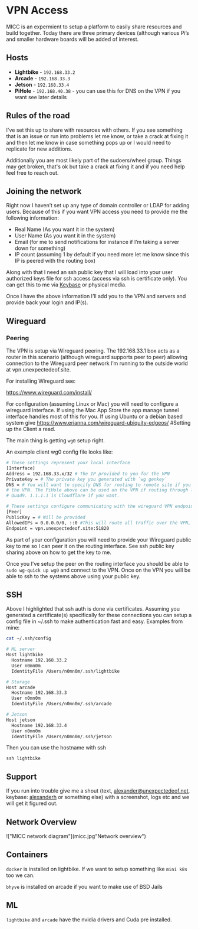 # VPN Access

MICC is an expermient to setup a platform to easily share resources and
build together. Today there are three primary devices (although various 
Pi’s and smaller hardware boards will be added  of interest.

## Hosts
- **Lightbike** - `192.168.33.2`
- **Arcade** - `192.168.33.3`
- **Jetson** - `192.168.33.4`
- **PiHole** - `192.168.40.38` - you can use this for DNS on the VPN if you want 
see later details

## Rules of the road

I've set this up to share with resources with others. If you see something
that is an issue or run into problems let me know, or take a crack at fixing it
and then let me know in case something pops up or I would need to replicate for
new additions.

Additionally you are most likely part of the sudoers/wheel group. Things may get
broken, that's ok but take a crack at fixing it and if you need help feel free to
reach out.

## Joining the network

Right now I haven’t set up any type of domain controller or LDAP for adding
users. Because of this if you want VPN access you need to provide me the
following information:

- Real Name (As you want it in the system)
- User Name (As you want it in the system)
- Email (for me to send notifications for instance if I’m taking a server down
for something)
- IP count (assuming 1 by default if you need more let me know since this 
IP is peered with the routing box)

Along with that I need an ssh public key that I will load into your user 
authorized keys file for ssh access (access via ssh is certificate only). 
You can get this to me via [Keybase](https://keybase.io/alexanderh) or
physical media.

Once I have the above information I’ll add you to the VPN and servers and 
provide back your login and IP(s).

## Wireguard

### Peering

The VPN is setup via Wireguard peering. The 192.168.33.1 box acts as a
router in this scenario (although wireguard supports peer to peer) allowing
connection to the Wireguard peer network I’m running to the outside world at
vpn.unexpectedeof.site.

For installing Wireguard see:

https://www.wireguard.com/install/

For configuration (assuming Linux or Mac) you will need to configure a
wireguard interface. If using the Mac App Store the app manage tunnel
interface handles most of this for you. If using Ubuntu or a debian based
system give https://www.erianna.com/wireguard-ubiquity-edgeos/ #Setting up the Client a read. 

The main thing is getting `wg0` setup right. 

An example client wg0 config file looks like:

```bash
# These settings represent your local interface
[Interface]
Address = 192.168.33.x/32 # The IP provided to you for the VPN
PrivateKey = # The private key you generated with `wg genkey`
DNS = # You will want to specify DNS for routing to remote site if you route all your traffic through
# the VPN. The PiHole above can be used on the VPN if routing through local, it uses DNS.WATCH and
# Quad9. 1.1.1.1 is Cloudflare if you want.

# These settings configure communicating with the wireguard VPN endpoint
[Peer] 
PublicKey = # Will be provided
AllowedIPs = 0.0.0.0/0, ::0 #This will route all traffic over the VPN, scope as you want
Endpoint = vpn.unexpectedeof.site:51820
```

As part of your configuration you will need to provide your Wireguard public
key to me so I can peer it on the routing interface. See ssh public key 
sharing above on how to get the key to me.

Once you I’ve setup the peer on the routing interface you should be able 
to `sudo wg-quick up wg0` and connect to the VPN. Once on the VPN you will
be able to ssh to the systems above using your public key.

## SSH

Above I highlighted that ssh auth is done via certificates. Assuming you 
generated a certificate(s) specifically for these connections you can setup
a config file in ~/.ssh to make authentication fast and easy. Examples from
mine:

```sh
cat ~/.ssh/config

# ML server
Host lightbike
  Hostname 192.168.33.2
  User n0mn0m
  IdentityFile /Users/n0mn0m/.ssh/lightbike

# Storage
Host arcade
  Hostname 192.168.33.3
  User n0mn0m
  IdentityFile /Users/n0mn0m/.ssh/arcade

# Jetson
Host jetson
  Hostname 192.168.33.4
  User n0mn0m
  IdentityFile /Users/n0mn0m/.ssh/jetson
```

Then you can use the hostname with ssh

`ssh lightbike`

## Support

If you run into trouble give me a shout (text, alexander@unexpectedeof.net,
keybase: [alexanderh](https://keybase.io/alexanderh) or something else) with a screenshot, logs etc and we
will get it figured out.

## Network Overview
!["MICC network diagram"](micc.jpg"Network overview")

## Containers

`docker` is installed on lightbike. If we want to setup something like `mini k8s`
too we can.

`bhyve` is installed on arcade if you want to make use of BSD Jails

## ML

`lightbike` and `arcade` have the nvidia drivers and Cuda pre installed.
```
